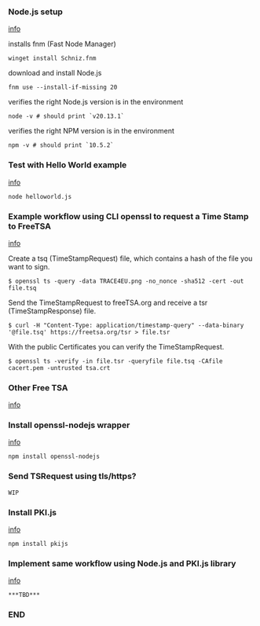 
### Node.js setup

[info](https://nodejs.org/en/download/package-manager)

installs fnm (Fast Node Manager)

    winget install Schniz.fnm

download and install Node.js

    fnm use --install-if-missing 20

verifies the right Node.js version is in the environment

    node -v # should print `v20.13.1`

verifies the right NPM version is in the environment

    npm -v # should print `10.5.2`


### Test with Hello World example

[info](https://nodejs.org/en/learn/getting-started/introduction-to-nodejs)

    node helloworld.js


### Example workflow using CLI openssl to request a Time Stamp to FreeTSA

[info](https://freetsa.org/)

Create a tsq (TimeStampRequest) file, which contains a hash of the file you want to sign.

    $ openssl ts -query -data TRACE4EU.png -no_nonce -sha512 -cert -out file.tsq

Send the TimeStampRequest to freeTSA.org and receive a tsr (TimeStampResponse) file.

    $ curl -H "Content-Type: application/timestamp-query" --data-binary '@file.tsq' https://freetsa.org/tsr > file.tsr

With the public Certificates you can verify the TimeStampRequest.

    $ openssl ts -verify -in file.tsr -queryfile file.tsq -CAfile cacert.pem -untrusted tsa.crt

### Other Free TSA

[info](https://gist.github.com/Manouchehri/fd754e402d98430243455713efada710)


### Install openssl-nodejs wrapper

[info](https://www.npmjs.com/package/openssl-nodejs)

    npm install openssl-nodejs


### Send TSRequest using tls/https?

    WIP

### Install PKI.js

[info](https://github.com/PeculiarVentures/PKI.js)

    npm install pkijs


### Implement same workflow using Node.js and PKI.js library

[info](https://github.com/PeculiarVentures/PKI.js/tree/master/examples/TSPRequestComplexExample)

    ***TBD***

### END
